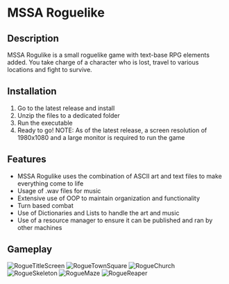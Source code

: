# MSSA Roguelike

## Description
MSSA Rogulike is a small roguelike game with text-base RPG elements added. You take charge of a character who is lost, travel to various locations and fight to survive.

## Installation
1. Go to the latest release and install
2. Unzip the files to a dedicated folder
3. Run the executable
4. Ready to go!
   NOTE: As of the latest release, a screen resolution of 1980x1080 and a large monitor is required to run the game
## Features
* MSSA Rogulike uses the combination of ASCII art and text files to make everything come to life
* Usage of .wav files for music
* Extensive use of OOP to maintain organization and functionality
* Turn based combat
* Use of Dictionaries and Lists to handle the art and music
* Use of a resource manager to ensure it can be published and ran by other machines
## Gameplay
![RogueTitleScreen](https://github.com/user-attachments/assets/f435d8ee-8d33-4901-8f4b-03b08b747221)
![RogueTownSquare](https://github.com/user-attachments/assets/b50bc1ef-e6f5-42dc-b3f4-29c73aa321d8)
![RogueChurch](https://github.com/user-attachments/assets/15f0937e-f0f4-47e5-a090-adcf038289a0)
![RogueSkeleton](https://github.com/user-attachments/assets/6077bba2-1ea0-4113-91ed-764df3b33393)
![RogueMaze](https://github.com/user-attachments/assets/be1f3fd7-7b73-490f-bea1-744b596b978e)
![RogueReaper](https://github.com/user-attachments/assets/faab76c4-6f58-483f-a396-061e74d28e60)


